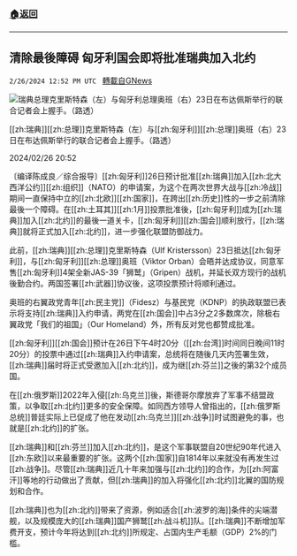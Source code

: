 ###  [:house:返回](README.md)
---


## 清除最後障碍 匈牙利国会即将批准瑞典加入北约
`2/26/2024 12:52 PM UTC ` [轉載自GNews](https://gnews.org/articles/2343157)

![瑞典总理克里斯特森（左）与匈牙利总理奥班（右）23日在布达佩斯举行的联合记者会上握手。（路透）](https://img.ltn.com.tw/Upload/news/600/2024/02/26/4590399_1_1.jpg "瑞典总理克里斯特森（左）与匈牙利总理奥班（右）23日在布达佩斯举行的联合记者会上握手。（路透）")

[[zh:瑞典]][[zh:总理]]克里斯特森（左）与[[zh:匈牙利]][[zh:总理]]奥班（右）23日在布达佩斯举行的联合记者会上握手。（路透）

2024/02/26 20:52

〔编译陈成良／综合报导〕[[zh:匈牙利]]26日预计批准[[zh:瑞典]]加入[[zh:北大西洋公约]][[zh:组织]]（NATO）的申请案，为这个在两次世界大战与[[zh:冷战]]期间一直保持中立的[[zh:北欧]][[zh:国家]]，在跨出[[zh:历史]]性的一步之前清除最後一个障碍。在[[zh:土耳其]][[zh:1月]]投票批准後，[[zh:匈牙利]]成为[[zh:瑞典]]加入[[zh:北约]]的最後一道关卡，[[zh:匈牙利]][[zh:国会]]顺利放行，[[zh:瑞典]]就将正式加入[[zh:北约]]，进一步强化联盟防御战力。

此前，[[zh:瑞典]][[zh:总理]]克里斯特森（Ulf Kristersson）23日抵达[[zh:匈牙利]]，与[[zh:匈牙利]][[zh:总理]]奥班（Viktor Orban）会晤并达成协议，同意军售[[zh:匈牙利]]4架全新JAS-39「狮鹫」（Gripen）战机，并延长双方现行的战机後勤合约。两国签署[[zh:武器]]协议後，这项投票预计将顺利通过。

奥班的右翼政党青年[[zh:民主党]]（Fidesz）与基民党（KDNP）的执政联盟已表示将支持[[zh:瑞典]]入约申请，两党在[[zh:国会]]中占3分之2多数席次，除极右翼政党「我们的祖国」（Our Homeland）外，所有反对党也都赞成批准。

[[zh:匈牙利]][[zh:国会]]预计在26日下午4时20分（[[zh:台湾]]时间同日晚间11时20分）的投票中通过[[zh:瑞典]]入约申请案，总统将在随後几天内签署生效，[[zh:瑞典]]届时将正式受邀加入[[zh:北约]]，成为继[[zh:芬兰]]之後的第32个成员国。

在[[zh:俄罗斯]]2022年入侵[[zh:乌克兰]]後，斯德哥尔摩放弃了军事不结盟政策，以争取[[zh:北约]]更多的安全保障。如同西方领导人曾指出的，[[zh:俄罗斯总统]]普廷实际上已促成了他在发动[[zh:乌克兰]][[zh:战争]]时试图避免的事，也就是[[zh:北约]]的扩张。

[[zh:瑞典]]和[[zh:芬兰]]加入[[zh:北约]]，是这个军事联盟自20世纪90年代进入[[zh:东欧]]以来最重要的扩张。这两个[[zh:国家]]自1814年以来就没有再发生过[[zh:战争]]。尽管[[zh:瑞典]]近几十年来加强与[[zh:北约]]的合作，为[[zh:阿富汗]]等地的行动做出了贡献，但[[zh:瑞典]]的加入将强化[[zh:北约]]北翼的国防规划和合作。

[[zh:瑞典]]也为[[zh:北约]]带来了资源，例如适合[[zh:波罗的海]]条件的尖端潜舰，以及规模庞大的[[zh:瑞典]]国产狮鹫[[zh:战斗机]]队。[[zh:瑞典]]不断增加军费开支，预计今年将达到[[zh:北约]]所规定、占国内生产毛额（GDP）2%的门槛。
